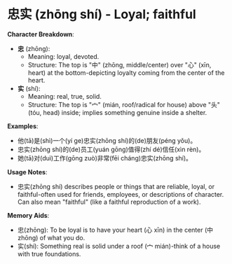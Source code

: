# **忠实 (zhōng shí) - Loyal; faithful**

**Character Breakdown**:  
- **忠** (zhōng):
  - Meaning: loyal, devoted.
  - Structure: The top is "中" (zhōng, middle/center) over "心" (xīn, heart) at the bottom-depicting loyalty coming from the center of the heart.  
- **实** (shí):
  - Meaning: real, true, solid.
  - Structure: The top is "宀" (mián, roof/radical for house) above "头" (tóu, head) inside; implies something genuine inside a shelter.

**Examples**:  
- 他(tā)是(shì)一个(yí ge)忠实(zhōng shí)的(de)朋友(péng yǒu)。  
- 忠实(zhōng shí)的(de)员工(yuán gōng)值得(zhí dé)信任(xìn rèn)。  
- 她(tā)对(duì)工作(gōng zuò)非常(fēi cháng)忠实(zhōng shí)。

**Usage Notes**:  
- 忠实(zhōng shí) describes people or things that are reliable, loyal, or faithful-often used for friends, employees, or descriptions of character. Can also mean "faithful" (like a faithful reproduction of a work).

**Memory Aids**:  
- 忠(zhōng): To be loyal is to have your heart (心 xīn) in the center (中 zhōng) of what you do.  
- 实(shí): Something real is solid under a roof (宀 mián)-think of a house with true foundations.